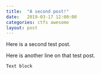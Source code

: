 ```yaml
---
title:  "A second post!"
date:   2019-03-17 12:00:00
categories: ctfs awesome
layout: post
---
```


Here is a second test post.

Here is another line on that test post.

```
Text block
```
